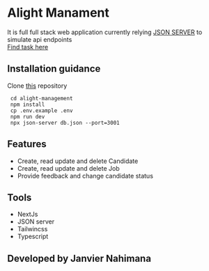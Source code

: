 # Alight Manament

It is full full stack web application  currently relying [JSON SERVER](https://www.npmjs.com/package/json-server) to simulate api endpoints   
[Find task here](https://github.com/Alight-Rw/-Full-Stack-Challenge/tree/main)

## Installation guidance
 
 Clone [this](https://github.com/nahimanajz/alight-management) repository

```
 cd alight-management
 npm install
 cp .env.example .env
 npm run dev
 npx json-server db.json --port=3001

 ```
 ## Features

 - Create, read update and delete Candidate
 - Create, read update and delete Job
 - Provide feedback and change candidate status

## Tools

 - NextJs
 - JSON server
 - Tailwincss
 - Typescript

 ## Developed by Janvier Nahimana

